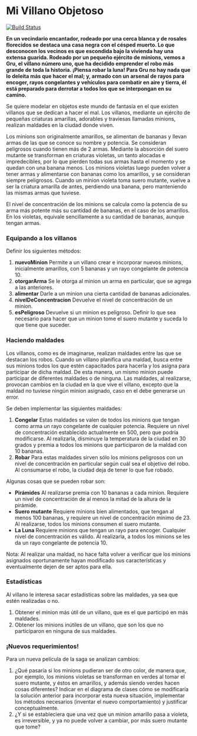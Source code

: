 # Mi Villano Objetoso 
 
[![Build Status](https://travis-ci.org/wollok/EjercicioIntegradorMiVillanoObjetoso.svg?branch=master)](https://travis-ci.org/wollok/EjercicioIntegradorMiVillanoObjetoso)


**En un vecindario encantador, rodeado por una cerca blanca y de rosales florecidos se destaca una casa negra con el césped muerto. Lo que desconocen los vecinos es que escondida bajo la vivienda hay una extensa guarida. Rodeado por un pequeño ejército de minions, vemos a Gru, el villano número uno, que ha decidido emprender el robo más grande de toda la historia. ¡Piensa robar la luna! Para Gru no hay nada que lo deleita más que hacer el mal; y, armado con un arsenal de rayos para encoger, rayos congelantes y vehículos para combatir en aire y tierra, él está preparado para derrotar a todos los que se interpongan en su camino.**

Se quiere modelar en objetos este mundo de fantasía en el que existen villanos que se dedican a hacer el mal. Los villanos, mediante un ejército de pequeñas criaturas amarillas, adorables y traviesas llamadas minions, realizan maldades en la ciudad donde viven. 

Los minions son originalmente amarillos, se alimentan de bananas y llevan armas de las que se conoce su nombre y potencia. Se consideran peligrosos cuando tienen más de 2 armas. Mediante la absorción del suero mutante se transforman en criaturas violetas, un tanto alocadas e impredecibles, por lo que pierden todas sus armas hasta el momento y se quedan con una banana menos. Los minions violetas luego pueden volver a tener armas y alimentarse con bananas como los amarillos, y se consideran siempre peligrosos. Cuando un minion violeta toma suero mutante, vuelve a ser la criatura amarilla de antes, perdiendo una banana, pero manteniendo las mismas armas que tuviese. 

El nivel de concentración de los minions se calcula como la potencia de su arma más potente más su cantidad de bananas, en el caso de los amarillos. En los violetas, equivale sencillamente a su cantidad de bananas, aunque tengan armas. 

### Equipando a los villanos 
Definir los siguientes métodos:

1. **nuevoMinion** Permite a un villano crear e incorporar nuevos minions, inicialmente amarillos, con 5 bananas y un rayo congelante de potencia 10.
2. **otorgarArma** Se le otorga al minion un arma en particular, que se agrega a las anteriores. 
3. **alimentar** Darle a un minion una cierta cantidad de bananas adicionales.
4. **nivelDeConcentracion** Devuelve el nivel de concentración de un minion.
5. **esPeligroso** Devuelve si un minion es peligroso.
Definir lo que sea necesario para hacer que un minion tome el suero mutante y suceda lo que tiene que suceder.

### Haciendo maldades
Los villanos, como es de imaginarse, realizan maldades entre las que se destacan los robos. Cuando un villano planifica una maldad, busca entre sus minions todos los que estén capacitados para hacerla y los asigna para participar de dicha maldad. De esta manera, un mismo minion puede participar de diferentes maldades o de ninguna. Las maldades, al realizarse, provocan cambios en la ciudad en la que vive el villano, excepto que la maldad no tuviese ningún minion asignado, caso en el debe generarse un error.

Se deben implementar las siguientes maldades:
1. **Congelar** Estas maldades se valen de todos los minions que tengan como arma un rayo congelante de cualquier potencia. Requiere un nivel de concentración establecido actualmente en 500, pero que podría modificarse. Al realizarla, disminuye la temperatura de la ciudad en 30 grados y premia a todos los minions que participaron de la maldad con 10 bananas.
2. **Robar** Para estas maldades sirven sólo los minions peligrosos con un nivel de concentración en particular según cuál sea el objetivo del robo. Al consumarse el robo, la ciudad deja de tener lo que fue robado.

Algunas cosas que se pueden robar son:
- **Pirámides** Al realizarse premia con 10 bananas a cada minion. Requiere un nivel de concentración de al menos la mitad de la altura de la pirámide.
- **Suero mutante** Requiere minions bien alimentados, que tengan al menos 100 bananas, y requiere un nivel de concentración mínimo de 23. Al realizarse, todos los minions consumen el suero mutante. 
- **La Luna** Requiere minions que tengan un rayo para encoger. Cualquier nivel de concentración es válido. Al realizarla, a todos los minions se les da un rayo congelante de potencia 10.

Nota: Al realizar una maldad, no hace falta volver a verificar que los minions asignados oportunamente hayan modificado sus características y eventualmente dejen de ser aptos para ella.

### Estadísticas
Al villano le interesa sacar estadísticas sobre las maldades, ya sea que estén realizadas o no.

1. Obtener el minion más útil de un villano, que es el que participó en más maldades.
2. Obtener los minions inútiles de un villano, que son los que no participaron en ninguna de sus maldades.

### ¡Nuevos requerimientos!
Para un nueva película de la saga se analizan cambios: 

1. ¿Qué pasaría si los minions pudieran ser de otro color, de manera que, por ejemplo, los minions violetas se transforman en verdes al tomar el suero mutante, y éstos en amarillos, y además siendo verdes hacen cosas diferentes? Indicar en el diagrama de clases cómo se modificaría la solución anterior para incorporar esta nueva situación, implementar los métodos necesarios (inventar el nuevo comportamiento) y justificar conceptualmente.
2. ¿Y si se estableciera que una vez que un minion amarillo pasa a violeta, es irreversible, y ya no puede volver a cambiar, por más suero mutante que tome?


